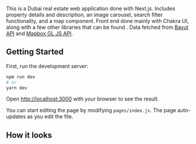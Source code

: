 This is a Dubai real estate web application done with Next.js. Includes property details and description, an image carousel, search filter functionality, and a map component. Front end done mainly with Chakra UI, along with a few other libraries that can be found . Data fetched from [Bayut API]([url](https://rapidapi.com/apidojo/api/bayut)) and [Mapbox GL JS API]([url](https://docs.mapbox.com/mapbox-gl-js/api/)).  

## Getting Started

First, run the development server:

```bash
npm run dev
# or
yarn dev
```

Open [http://localhost:3000](http://localhost:3000) with your browser to see the result.

You can start editing the page by modifying `pages/index.js`. The page auto-updates as you edit the file.

## How it looks
